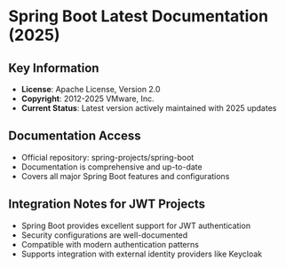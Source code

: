 # Spring Boot Latest Documentation (2025)

## Key Information
- **License**: Apache License, Version 2.0
- **Copyright**: 2012-2025 VMware, Inc.
- **Current Status**: Latest version actively maintained with 2025 updates

## Documentation Access
- Official repository: spring-projects/spring-boot
- Documentation is comprehensive and up-to-date
- Covers all major Spring Boot features and configurations

## Integration Notes for JWT Projects
- Spring Boot provides excellent support for JWT authentication
- Security configurations are well-documented
- Compatible with modern authentication patterns
- Supports integration with external identity providers like Keycloak